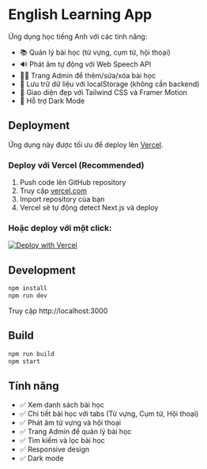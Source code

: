 # English Learning App

Ứng dụng học tiếng Anh với các tính năng:
- 📚 Quản lý bài học (từ vựng, cụm từ, hội thoại)
- 🔊 Phát âm tự động với Web Speech API
- 👨‍💼 Trang Admin để thêm/sửa/xóa bài học
- 💾 Lưu trữ dữ liệu với localStorage (không cần backend)
- 🎨 Giao diện đẹp với Tailwind CSS và Framer Motion
- 🌙 Hỗ trợ Dark Mode

## Deployment

Ứng dụng này được tối ưu để deploy lên [Vercel](https://vercel.com/).

### Deploy với Vercel (Recommended)

1. Push code lên GitHub repository
2. Truy cập [vercel.com](https://vercel.com/)
3. Import repository của bạn
4. Vercel sẽ tự động detect Next.js và deploy

### Hoặc deploy với một click:

[![Deploy with Vercel](https://vercel.com/button)](https://vercel.com/new/clone)

## Development

```bash
npm install
npm run dev
```

Truy cập http://localhost:3000

## Build

```bash
npm run build
npm start
```

## Tính năng

- ✅ Xem danh sách bài học
- ✅ Chi tiết bài học với tabs (Từ vựng, Cụm từ, Hội thoại)
- ✅ Phát âm từ vựng và hội thoại
- ✅ Trang Admin để quản lý bài học
- ✅ Tìm kiếm và lọc bài học
- ✅ Responsive design
- ✅ Dark mode
